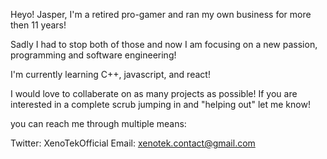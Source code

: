Heyo! Jasper, I'm a retired pro-gamer and ran my own business for more then 11 years! 

Sadly I had to stop both of those and now I am focusing on a new passion, programming and software engineering!

I'm currently learning C++, javascript, and react!

I would love to collaberate on as many projects as possible! If you are interested in a complete scrub jumping in and "helping out" let me know!

you can reach me through multiple means:

Twitter: XenoTekOfficial
Email: xenotek.contact@gmail.com

